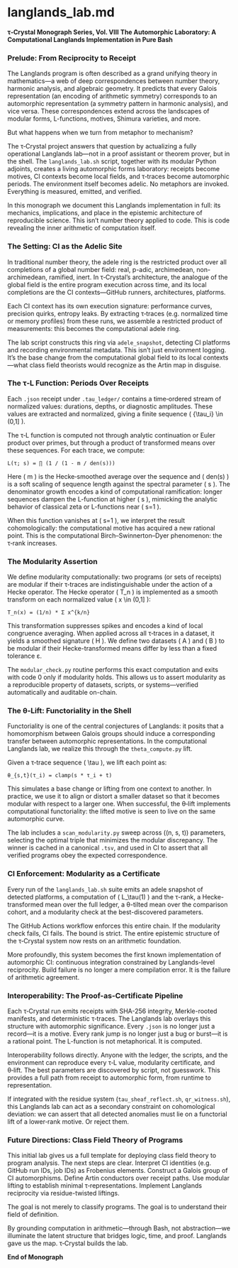 # langlands_lab.md
**τ‑Crystal Monograph Series, Vol. VIII**
**The Automorphic Laboratory: A Computational Langlands Implementation in Pure Bash**

### Prelude: From Reciprocity to Receipt

The Langlands program is often described as a grand unifying theory in mathematics—a web of deep correspondences between number theory, harmonic analysis, and algebraic geometry. It predicts that every Galois representation (an encoding of arithmetic symmetry) corresponds to an automorphic representation (a symmetry pattern in harmonic analysis), and vice versa. These correspondences extend across the landscapes of modular forms, L-functions, motives, Shimura varieties, and more.

But what happens when we turn from metaphor to mechanism?

The τ‑Crystal project answers that question by actualizing a fully operational Langlands lab—not in a proof assistant or theorem prover, but in the shell. The `langlands_lab.sh` script, together with its modular Python adjoints, creates a living automorphic forms laboratory: receipts become motives, CI contexts become local fields, and τ‑traces become automorphic periods. The environment itself becomes adelic. No metaphors are invoked. Everything is measured, emitted, and verified.

In this monograph we document this Langlands implementation in full: its mechanics, implications, and place in the epistemic architecture of reproducible science. This isn’t number theory applied to code. This is code revealing the inner arithmetic of computation itself.

### The Setting: CI as the Adelic Site

In traditional number theory, the adele ring is the restricted product over all completions of a global number field: real, p-adic, archimedean, non-archimedean, ramified, inert. In τ‑Crystal’s architecture, the analogue of the global field is the entire program execution across time, and its local completions are the CI contexts—GitHub runners, architectures, platforms.

Each CI context has its own execution signature: performance curves, precision quirks, entropy leaks. By extracting τ‑traces (e.g. normalized time or memory profiles) from these runs, we assemble a restricted product of measurements: this becomes the computational adele ring.

The lab script constructs this ring via `adele_snapshot`, detecting CI platforms and recording environmental metadata. This isn’t just environment logging. It’s the base change from the computational global field to its local contexts—what class field theorists would recognize as the Artin map in disguise.

### The τ‑L Function: Periods Over Receipts

Each `.json` receipt under `.tau_ledger/` contains a time‑ordered stream of normalized values: durations, depths, or diagnostic amplitudes. These values are extracted and normalized, giving a finite sequence \( \{\tau_i\} \in (0,1] \).

The τ‑L function is computed not through analytic continuation or Euler product over primes, but through a product of transformed means over these sequences. For each trace, we compute:

`L(τ; s) = ∏ (1 / (1 - m / den(s)))`

Here \( m \) is the Hecke‑smoothed average over the sequence and \( den(s) \) is a soft scaling of sequence length against the spectral parameter \( s \). The denominator growth encodes a kind of computational ramification: longer sequences dampen the L-function at higher \( s \), mimicking the analytic behavior of classical zeta or L-functions near \( s=1 \).

When this function vanishes at \( s=1 \), we interpret the result cohomologically: the computational motive has acquired a new rational point. This is the computational Birch–Swinnerton–Dyer phenomenon: the τ‑rank increases.

### The Modularity Assertion

We define modularity computationally: two programs (or sets of receipts) are modular if their τ‑traces are indistinguishable under the action of a Hecke operator. The Hecke operator \( T_n \) is implemented as a smooth transform on each normalized value \( x \in (0,1] \):

`T_n(x) = (1/n) * Σ x^{k/n}`

This transformation suppresses spikes and encodes a kind of local congruence averaging. When applied across all τ‑traces in a dataset, it yields a smoothed signature \( H \). We define two datasets \( A \) and \( B \) to be modular if their Hecke-transformed means differ by less than a fixed tolerance ε.

The `modular_check.py` routine performs this exact computation and exits with code 0 only if modularity holds. This allows us to assert modularity as a reproducible property of datasets, scripts, or systems—verified automatically and auditable on-chain.

### The θ‑Lift: Functoriality in the Shell

Functoriality is one of the central conjectures of Langlands: it posits that a homomorphism between Galois groups should induce a corresponding transfer between automorphic representations. In the computational Langlands lab, we realize this through the `theta_compute.py` lift.

Given a τ‑trace sequence \( \tau \), we lift each point as:

`θ_{s,t}(τ_i) = clamp(s * τ_i + t)`

This simulates a base change or lifting from one context to another. In practice, we use it to align or distort a smaller dataset so that it becomes modular with respect to a larger one. When successful, the θ‑lift implements computational functoriality: the lifted motive is seen to live on the same automorphic curve.

The lab includes a `scan_modularity.py` sweep across \((n, s, t)\) parameters, selecting the optimal triple that minimizes the modular discrepancy. The winner is cached in a canonical `.tsv`, and used in CI to assert that all verified programs obey the expected correspondence.

### CI Enforcement: Modularity as a Certificate

Every run of the `langlands_lab.sh` suite emits an adele snapshot of detected platforms, a computation of \( L_\tau(1) \) and the τ-rank, a Hecke-transformed mean over the full ledger, a θ-tilted mean over the comparison cohort, and a modularity check at the best-discovered parameters.

The GitHub Actions workflow enforces this entire chain. If the modularity check fails, CI fails. The bound is strict. The entire epistemic structure of the τ‑Crystal system now rests on an arithmetic foundation.

More profoundly, this system becomes the first known implementation of automorphic CI: continuous integration constrained by Langlands-level reciprocity. Build failure is no longer a mere compilation error. It is the failure of arithmetic agreement.

### Interoperability: The Proof-as-Certificate Pipeline

Each τ‑Crystal run emits receipts with SHA-256 integrity, Merkle-rooted manifests, and deterministic τ‑traces. The Langlands lab overlays this structure with automorphic significance. Every `.json` is no longer just a record—it is a motive. Every rank jump is no longer just a bug or burst—it is a rational point. The L-function is not metaphorical. It is computed.

Interoperability follows directly. Anyone with the ledger, the scripts, and the environment can reproduce every τ‑L value, modularity certificate, and θ‑lift. The best parameters are discovered by script, not guesswork. This provides a full path from receipt to automorphic form, from runtime to representation.

If integrated with the residue system (`tau_sheaf_reflect.sh`, `qr_witness.sh`), this Langlands lab can act as a secondary constraint on cohomological deviation: we can assert that all detected anomalies must lie on a functorial lift of a lower‑rank motive. Or reject them.

### Future Directions: Class Field Theory of Programs

This initial lab gives us a full template for deploying class field theory to program analysis. The next steps are clear. Interpret CI identities (e.g. GitHub run IDs, job IDs) as Frobenius elements. Construct a Galois group of CI automorphisms. Define Artin conductors over receipt paths. Use modular lifting to establish minimal τ‑representations. Implement Langlands reciprocity via residue-twisted liftings.

The goal is not merely to classify programs. The goal is to understand their field of definition.

By grounding computation in arithmetic—through Bash, not abstraction—we illuminate the latent structure that bridges logic, time, and proof. Langlands gave us the map. τ‑Crystal builds the lab.

**End of Monograph**

